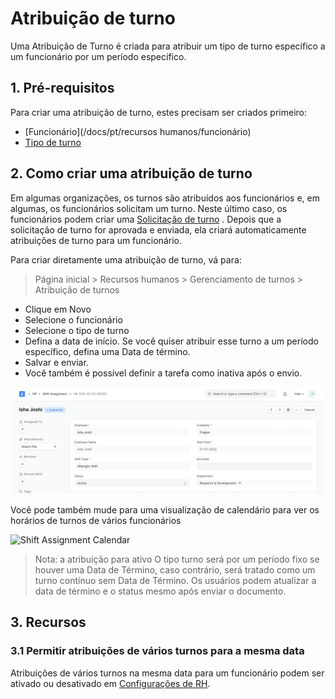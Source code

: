 # Atribuição de turno



Uma Atribuição de Turno é criada para atribuir um tipo de turno específico a um funcionário por um período específico.

## 1. Pré-requisitos

Para criar uma atribuição de turno, estes precisam ser criados primeiro:

* [Funcionário](/docs/pt/recursos humanos/funcionário)
* [Tipo de turno](/docs/pt/human-resources/shift_type)

## 2. Como criar uma atribuição de turno

Em algumas organizações, os turnos são atribuídos aos funcionários e, em algumas, os funcionários solicitam um turno. Neste último caso, os funcionários podem criar uma [Solicitação de turno](/docs/pt/human-resources/shift_request) . Depois que a solicitação de turno for aprovada e enviada, ela criará automaticamente atribuições de turno para um funcionário.

Para criar diretamente uma atribuição de turno, vá para:


> Página inicial > Recursos humanos > Gerenciamento de turnos > Atribuição de turnos
> 
> 

* Clique em Novo
* Selecione o funcionário
* Selecione o tipo de turno
* Defina a data de início. Se você quiser atribuir esse turno a um período específico, defina uma Data de término.
* Salvar e enviar.
* Você também é possível definir a tarefa como inativa após o envio.

![Shift Assignment](/files/shift-assignment0b8bdd.png)![]()

Você pode também mude para uma visualização de calendário para ver os horários de turnos de vários funcionários

![Shift Assignment Calendar](/files/shift-assignment374dda.png)![]()  



> Nota: a atribuição para ativo O tipo turno será por um período fixo se houver uma Data de Término, caso contrário, será tratado como um turno contínuo sem Data de Término. Os usuários podem atualizar a data de término e o status mesmo após enviar o documento.
> 
> 

## **3. Recursos**

### **3.1 Permitir atribuições de vários turnos para a mesma data**

Atribuições de vários turnos na mesma data para um funcionário podem ser ativado ou desativado em [Configurações de RH](https://frappehr.com/docs/v14/en/hr-settings#3-1-allow-multiple-shift-assignments-for-same-date).



